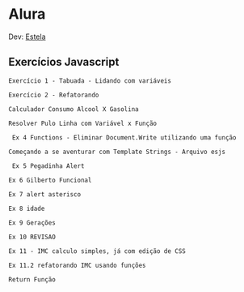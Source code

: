 ﻿# Alura

Dev: [Estela](https://github.com/ste2021)

## Exercícios Javascript 

```Exercício 1 - Tabuada - Lidando com variáveis```

```Exercício 2 - Refatorando```

```Calculador Consumo Alcool X Gasolina```

```Resolver Pulo Linha com Variável x Função```

``` Ex 4 Functions - Eliminar Document.Write utilizando uma função```

```Começando a se aventurar com Template Strings - Arquivo esjs```

``` Ex 5 Pegadinha Alert```

```Ex 6 Gilberto Funcional```

```Ex 7 alert asterisco```

```Ex 8 idade```

```Ex 9 Gerações```

```Ex 10 REVISAO```

```Ex 11 - IMC calculo simples, já com edição de CSS```

```Ex 11.2 refatorando IMC usando funções```

```Return Função```


